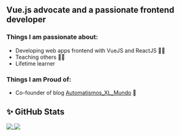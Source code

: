 ## Vue.js advocate and a passionate frontend developer
### Things I am passionate about:
- Developing web apps frontend with VueJS and ReactJS 👨‍💻
- Teaching others 👨‍🏫
- Lifetime learner

### Things I am Proud of:
- Co-founder of blog [Automatismos_XL_Mundo](https://automatismosmundo.com/) 📝

## ✨ GitHub Stats

<a href="https://github.com/elC0mpa">
  <img align="top" src="https://github-readme-stats.vercel.app/api?username=elC0mpa&hide_rank=false&show_icons=true&line_height=27&count_private=true&theme=vue" />
</a>
<a href="https://github.com/elC0mpa">
  <img align="top" src="https://github-readme-stats.vercel.app/api/top-langs/?username=elC0mpa&hide=tex,html,css&count_private=true&theme=vue" />
</a>

<!--
**elC0mpa/elC0mpa** is a ✨ _special_ ✨ repository because its `README.md` (this file) appears on your GitHub profile.

Here are some ideas to get you started:

- 🔭 I’m currently working on ...
- 🌱 I’m currently learning ...
- 👯 I’m looking to collaborate on ...
- 🤔 I’m looking for help with ...
- 💬 Ask me about ...
- 📫 How to reach me: ...
- 😄 Pronouns: ...
- ⚡ Fun fact: ...
-->
